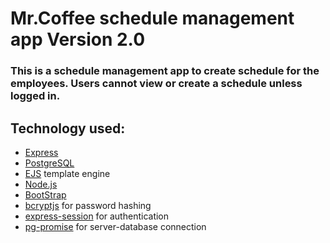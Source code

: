 # Mr.Coffee schedule management app Version 2.0

### This is a schedule management app to create schedule for the employees. Users cannot view or create a schedule unless logged in.

## Technology used:

- [Express](http://expressjs.com/)
- [PostgreSQL](https://www.postgresql.org/)
- [EJS](https://ejs.co/) template engine
- [Node.js](https://nodejs.org/en/)
- [BootStrap](https://getbootstrap.com/)
- [bcryptjs](https://www.npmjs.com/) for password hashing
- [express-session](https://www.npmjs.com/) for authentication
- [pg-promise](https://www.npmjs.com/) for server-database connection
